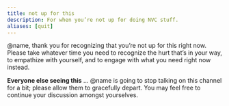 ```yaml
---
title: not up for this
description: For when you’re not up for doing NVC stuff.
aliases: [quit]
---
```

 
@name, thank you for recognizing that you’re not up for this right now. Please take whatever time you need to recognize the hurt that’s in your way, to empathize with yourself, and to engage with what you need right now instead.

**Everyone else seeing this** … @name is going to stop talking on this channel for a bit; please allow them to gracefully depart. You may feel free to continue your discussion amongst yourselves.